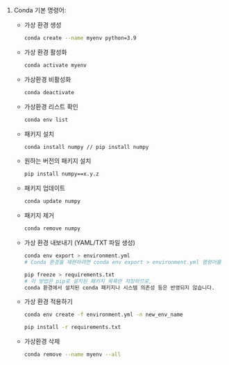 1. Conda 기본 명령어:
   - 가상 환경 생성
     ```bash
     conda create --name myenv python=3.9
     ```
     
   - 가상 환경 활성화
     ```bash
     conda activate myenv
     ```
     
   - 가상환경 비활성화
     ```bash
     conda deactivate
     ```
     
   - 가상환경 리스트 확인
     ```bash
     conda env list
     ```
     
   - 패키지 설치
     ```bash
     conda install numpy // pip install numpy 
     ```

    - 원하는 버전의 패키지 설치
      ```bash
      pip install numpy==x.y.z
      ```
        
   - 패키지 업데이트
     ```bash
     conda update numpy
     ```

   - 패키지 제거
     ```bash
     conda remove numpy
     ```

   - 가상 환경 내보내기 (YAML/TXT 파일 생성)
     ```bash
     conda env export > environment.yml
     # Conda 환경을 재현하려면 conda env export > environment.yml 명령어를 사용하는 것이 더 적합
     
     pip freeze > requirements.txt
     # 이 방법은 pip로 설치된 패키지 목록만 저장하므로,
     conda 환경에서 설치된 conda 패키지나 시스템 의존성 등은 반영되지 않습니다.
     ```

   - 가상 환경 적용하기
     ```bash
     conda env create -f environment.yml -n new_env_name

     pip install -r requirements.txt
     ```

   - 가상환경 삭제
     ```bash
     conda remove --name myenv --all
     ```
  
